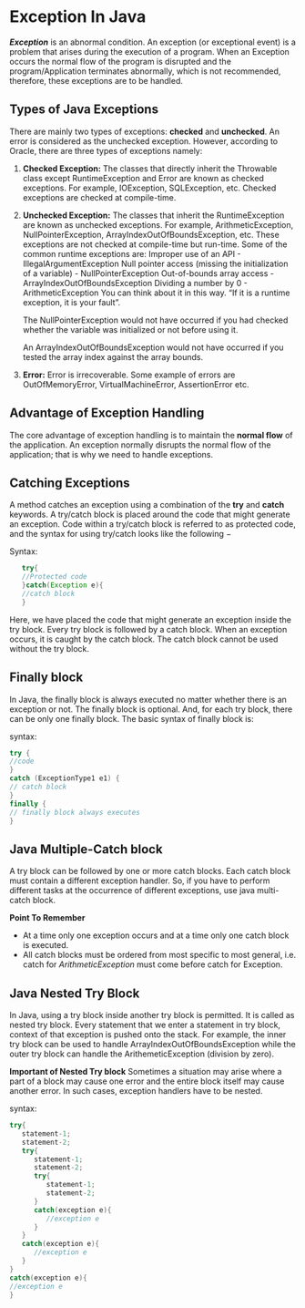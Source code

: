 # Exception In Java

**_Exception_** is an abnormal condition.
An exception (or exceptional event) is a problem that arises during the execution of a program. When an Exception occurs the normal flow of the program is disrupted and the program/Application terminates abnormally, which is not recommended, therefore, these exceptions are to be handled.

## Types of Java Exceptions

There are mainly two types of exceptions: **checked** and **unchecked**. An error is considered as the unchecked exception. However, according to Oracle, there are three types of exceptions namely:

1. **Checked Exception:**
   The classes that directly inherit the Throwable class except RuntimeException and Error are known as checked exceptions. For example, IOException, SQLException, etc. Checked exceptions are checked at compile-time.

2. **Unchecked Exception:**
   The classes that inherit the RuntimeException are known as unchecked exceptions. For example, ArithmeticException, NullPointerException, ArrayIndexOutOfBoundsException, etc.
   These exceptions are not checked at compile-time but run-time. Some of the common runtime exceptions are:
   Improper use of an API - IllegalArgumentException
   Null pointer access (missing the initialization of a variable) - NullPointerException
   Out-of-bounds array access - ArrayIndexOutOfBoundsException
   Dividing a number by 0 - ArithmeticException
   You can think about it in this way. “If it is a runtime exception, it is your fault”.

   The NullPointerException would not have occurred if you had checked whether the variable was initialized or not before using it.

   An ArrayIndexOutOfBoundsException would not have occurred if you tested the array index against the array bounds.

3. **Error:**
   Error is irrecoverable. Some example of errors are OutOfMemoryError, VirtualMachineError, AssertionError etc.

## Advantage of Exception Handling

The core advantage of exception handling is to maintain the **normal flow** of the application. An exception normally disrupts the normal flow of the application; that is why we need to handle exceptions.

## Catching Exceptions

A method catches an exception using a combination of the **try** and **catch** keywords. A try/catch block is placed around the code that might generate an exception. Code within a try/catch block is referred to as protected code, and the syntax for using try/catch looks like the following −

Syntax:

```java
   try{
   //Protected code
   }catch(Exception e){
   //catch block
   }

```

Here, we have placed the code that might generate an exception inside the try block. Every try block is followed by a catch block.
When an exception occurs, it is caught by the catch block. The catch block cannot be used without the try block.

## **Finally** block

In Java, the finally block is always executed no matter whether there is an exception or not.
The finally block is optional. And, for each try block, there can be only one finally block.
The basic syntax of finally block is:

syntax:

```java
try {
//code
}
catch (ExceptionType1 e1) {
// catch block
}
finally {
// finally block always executes
}
```

## Java Multiple-Catch block

A try block can be followed by one or more catch blocks. Each catch block must contain a different exception handler. So, if you have to perform different tasks at the occurrence of different exceptions, use java multi-catch block.

**Point To Remember**

- At a time only one exception occurs and at a time only one catch block is executed.
- All catch blocks must be ordered from most specific to most general, i.e. catch for _ArithmeticException_ must come before catch for Exception.

## Java Nested Try Block

In Java, using a try block inside another try block is permitted. It is called as nested try block. Every statement that we enter a statement in try block, context of that exception is pushed onto the stack. For example, the inner try block can be used to handle ArrayIndexOutOfBoundsException while the outer try block can handle the ArithemeticException (division by zero).

**Important of Nested Try block**
Sometimes a situation may arise where a part of a block may cause one error and the entire block itself may cause another error. In such cases, exception handlers have to be nested.

syntax:

```java
try{
   statement-1;
   statement-2;
   try{
      statement-1;
      statement-2;
      try{
         statement-1;
         statement-2;
      }
      catch(exception e){
         //exception e
      }
   }
   catch(exception e){
      //exception e
   }
}
catch(exception e){
//exception e
}

```
